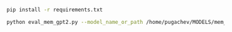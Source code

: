 ```bash
pip install -r requirements.txt
```

```bash
python eval_mem_gpt2.py --model_name_or_path /home/pugachev/MODELS/mem_gpt2
```
